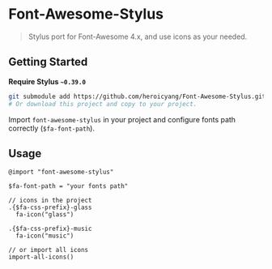 Font-Awesome-Stylus
===================

> Stylus port for Font-Awesome 4.x, and use icons as your needed.

## Getting Started

**Require Stylus `~0.39.0`**

```bash
git submodule add https://github.com/heroicyang/Font-Awesome-Stylus.git /project/styl/font-awesome-stylus
# Or download this project and copy to your project.
```

Import `font-awesome-stylus` in your project and configure fonts path correctly (`$fa-font-path`).

## Usage

```
@import "font-awesome-stylus"

$fa-font-path = "your fonts path"

// icons in the project
.{$fa-css-prefix}-glass
  fa-icon("glass")

.{$fa-css-prefix}-music
  fa-icon("music")

// or import all icons
import-all-icons()
```
